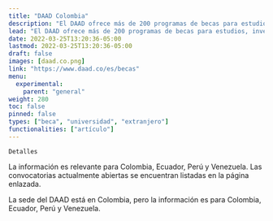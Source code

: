 ```yaml
---
title: "DAAD Colombia"
description: "El DAAD ofrece más de 200 programas de becas para estudios, investigación y docencia en Alemania"
lead: "El DAAD ofrece más de 200 programas de becas para estudios, investigación y docencia en Alemania"
date: 2022-03-25T13:20:36-05:00
lastmod: 2022-03-25T13:20:36-05:00
draft: false
images: [daad.co.png]
link: "https://www.daad.co/es/becas"
menu:
  experimental:
    parent: "general"
weight: 280
toc: false
pinned: false
types: ["beca", "universidad", "extranjero"]
functionalities: ["artículo"]
---
```


```text
Detalles
```

La información es relevante para Colombia, Ecuador, Perú y Venezuela. Las convocatorias actualmente abiertas se encuentran listadas en la página enlazada.

La sede del DAAD está en Colombia, pero la información es para Colombia, Ecuador, Perú y Venezuela.
